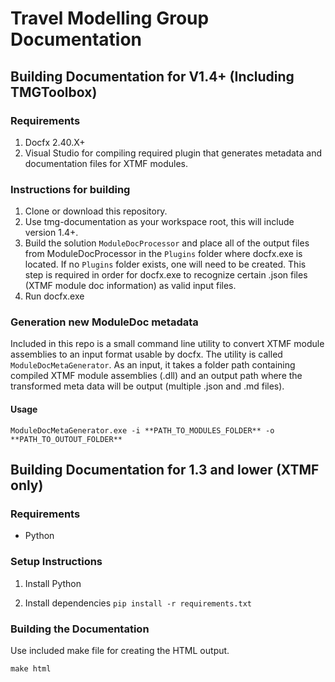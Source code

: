 # Travel Modelling Group Documentation

## Building Documentation for V1.4+ (Including TMGToolbox)

### Requirements

1. Docfx 2.40.X+
2. Visual Studio for compiling required plugin that generates metadata and documentation files for XTMF modules.

### Instructions for building

1. Clone or download this repository.
2. Use tmg-documentation as your workspace root, this will include version 1.4+.
3. Build the solution `ModuleDocProcessor` and place all of the output files from ModuleDocProcessor in the `Plugins` folder where docfx.exe is located. If no `Plugins` folder exists, one will need to be created. This step is required in order for docfx.exe to recognize certain .json files (XTMF module doc information) as valid input files.
4. Run docfx.exe

### Generation new ModuleDoc metadata

Included in this repo is a small command line utility to convert XTMF module assemblies to an input format usable by docfx. The utility is called `ModuleDocMetaGenerator`. As an input, it takes a folder path containing compiled XTMF module assemblies (.dll) and an output path where the transformed meta data will be output (multiple .json and .md files).

#### Usage

`ModuleDocMetaGenerator.exe -i **PATH_TO_MODULES_FOLDER** -o **PATH_TO_OUTOUT_FOLDER**`


## Building Documentation for 1.3 and lower (XTMF only)

### Requirements

- Python

### Setup Instructions

1. Install Python

2. Install dependencies
   `pip install -r requirements.txt`

### Building the Documentation

Use included make file for creating the HTML output.

`make html`



